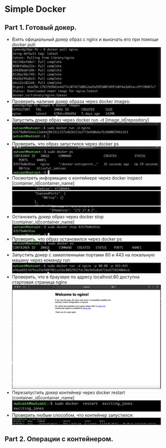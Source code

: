 # Simple Docker

## Part 1. Готовый докер.
- Взять официальный докер образ с nginx и выкачать его при помощи docker pull:
![docker pull](images/cron1.png)
- Проверить наличие докер образа через docker images:
![docker images](images/cron2.png)
- Запустить докер образ через docker run -d [image_id|repository]
![docker run -d](images/cron3.png)
- Проверить, что образ запустился через docker ps
![docker ps](images/cron4.png)
- Посмотреть информацию о контейнере через docker inspect [container_id|container_name]
![docker inspect](images/cron5.png)
![docekr inspect_2](images/cron6.png)
![docker inspect_3](images/cron7.png)
- Остановить докер образ через docker stop [container_id|container_name]
![docker stop](images/cron8.png)
- Проверить, что образ остановился через docker ps
![docker check](images/cron9.png)
- Запустить докер с замапленными портами 80 и 443 на локальную машину через команду run
![docker run with ports](images/cron10.png)
- Проверить, что в браузере по адресу localhost:80 доступна стартовая страница nginx
![docker nginx](images/cron11.png)
- Перезапустить докер контейнер через docker restart [container_id|container_name]
![docker restart](images/cron12.png)
- Проверить любым способом, что контейнер запустился:
![docker check after restaart](images/cron13.png)
## Part 2. Операции с контейнером.
